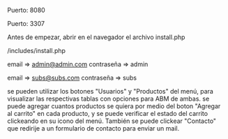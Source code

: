 <!-- Consideraciones a tener en cuenta: -->

<!-- Apache -->
Puerto: 8080

<!-- MySql -->
Puerto: 3307

Antes de empezar, abrir en el navegador el archivo install.php 

/includes/install.php <!-- Crea base de datos y tablas e inserta un usuario admin y un usuario suscriptor -->

<!-- Usuario Administrador: -->
email      =>   admin@admin.com
contraseña =>   admin

<!-- Usuario Suscriptor: -->
email      =>   subs@subs.com
contraseña =>   subs

<!--  ------------------------------------------- -->

<!--  Como administrador --> se pueden utilizar los botones "Usuarios" y "Productos" del menú, para visualizar las respectivas tablas con opciones para ABM de ambas.


<!-- Como suscriptor --> se puede agregar cuantos productos se quiera por medio del boton "Agregar al carrito" en cada producto, y se puede verificar el estado del carrito clickeando en su icono del menú. También se puede clickear "Contacto" que redirije a un formulario de contacto para enviar un mail.
